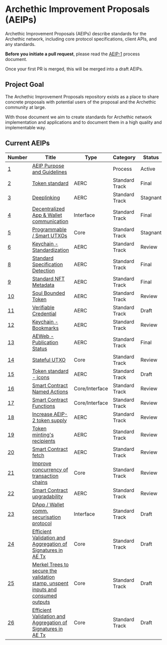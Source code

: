 # Archethic Improvement Proposals (AEIPs)

Archethic Improvement Proposals (AEIPs) describe standards for the Archethic network, including core protocol specifications, client APIs, and any standards.

**Before you initiate a pull request**, please read the [AEIP-1](AEIP-01.md) process document.

Once your first PR is merged, this will be merged into a draft AEIPs.

## Project Goal

The Archethic Improvement Proposals repository exists as a place to share concrete proposals with potential users of the proposal and the Archethic community at large.

With those document we aim to create standards for Archethic network implementation and applications and to document them in a high quality and implementable way.

## Current AEIPs

| Number             | Title                                                     | Type           | Category       | Status   |
| ------------------ | --------------------------------------------------------- | -------------- | -------------- | -------- |
| [1](./AEIP-01.md)  | [AEIP Purpose and Guidelines](./AEIP-01.md)               |                | Process        | Active   |
| [2](./AEIP-02.md)  | [Token standard](./AEIP-02.md)                            | AERC           | Standard Track | Final    |
| [3](./AEIP-03.md)  | [Deeplinking](./AEIP-03.md)                               | AERC           | Standard Track | Stagnant |
| [4](./AEIP-04.md)  | [Decentralized App & Wallet communication](./AEIP-04.md)  | Interface      | Standard Track | Final    |
| [5](./AEIP-05.md)  | [Programmable / Smart UTXOs](./AEIP-05.md)                | Core           | Standard Track | Stagnant |
| [6](./AEIP-06.md)  | [Keychain - Standardization](./AEIP-06.md)                | AERC           | Standard Track | Review   |
| [8](./AEIP-08.md)  | [Standard Specification Detection](./AEIP-08.md)          | AERC           | Standard Track | Final    |
| [9](./AEIP-09.md)  | [Standard NFT Metadata](./AEIP-09.md)                     | AERC           | Standard Track | Final    |
| [10](./AEIP-10.md) | [Soul Bounded Token](./AEIP-10.md)                        | AERC           | Standard Track | Review   |
| [11](./AEIP-11.md) | [Verifiable Credential](./AEIP-11.md)                     | AERC           | Standard Track | Draft    |
| [12](./AEIP-12.md) | [Keychain - Bookmarks](./AEIP-12.md)                      | AERC           | Standard Track | Review   |
| [13](./AEIP-13.md) | [AEWeb - Publication Status](./AEIP-13.md)                | AERC           | Standard Track | Final    |
| [14](./AEIP-14.md) | [Stateful UTXO](./AEIP-14.md)                             | Core           | Standard Track | Review   |
| [15](./AEIP-15.md) | [Token standard - icons](./AEIP-15.md)                    | AERC           | Standard Track | Draft    |
| [16](./AEIP-16.md) | [Smart Contract Named Actions](./AEIP-16.md)              | Core/Interface | Standard Track | Review   |
| [17](./AEIP-17.md) | [Smart Contract Functions](./AEIP-17.md)                  | Core/Interface | Standard Track | Review   |
| [18](./AEIP-18.md) | [Increase AEIP-2 token supply](./AEIP-18.md)              | AERC           | Standard Track | Review   |
| [19](./AEIP-19.md) | [Token minting's recipients](./AEIP-19.md)                | AERC           | Standard Track | Review   |
| [20](./AEIP-20.md) | [Smart Contract fetch](./AEIP-20.md)                      | AERC           | Standard Track | Review   |
| [21](./AEIP-21.md) | [Improve concurrency of transaction chains](./AEIP-21.md) | Core           | Standard Track | Review   |
| [22](./AEIP-22.md) | [Smart Contract upgradability](./AEIP-22.md)              | AERC           | Standard Track | Review   |
| [23](./AEIP-23.md) | [DApp / Wallet comm. securisation protocol](./AEIP-23.md) | Interface      | Standard Track | Draft    |
| [24](./AEIP-24.md) | [Efficient Validation and Aggregation of Signatures in AE Tx](./AEIP-24.md) | Core      | Standard Track | Draft    |
| [25](./AEIP-25.md) | [Merkel Trees to secure the validation stamp, unspent inputs and consumed outputs](./AEIP-25.md) | Core      | Standard Track | Draft    |
| [26](./AEIP-26.md) | [Efficient Validation and Aggregation of Signatures in AE Tx](./AEIP-26.md) | Core      | Standard Track | Draft    |

